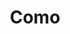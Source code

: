 ---
title: Como
date: 
draft: false

# descripcion
description : Argo colgante de plata

materials: Plata 925

color: Plateado

dimensions: 1,3cm x 1,5cm

code: 01-01-0311

type: "Aros"

categories: []

price: $2.540,00

price_eftvo: $2.160,00

# Images
# first image will be shown in the product page
images:
  # - image: "images/path_to_image"
  # La ubicacion de las imagenes es imagenes/Aros/Aros.Colgantes/01-01-0311-como
  - image: "./images/aros/colgantes/01-01-0311-corazon-con-corazoncito-interior_a.JPG"
  - image: "./images/aros/colgantes/01-01-0311-corazon-con-corazoncito-interior_b.JPG"
---